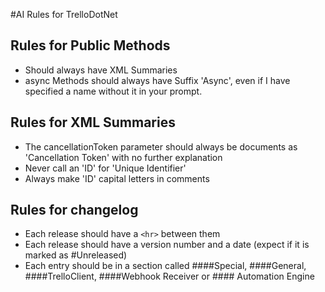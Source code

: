 #AI Rules for TrelloDotNet

## Rules for Public Methods
- Should always have XML Summaries
- async Methods should always have Suffix 'Async', even if I have specified a name without it in your prompt.

## Rules for XML Summaries
- The cancellationToken parameter should always be documents as '<param name="cancellationToken">Cancellation Token</param>' with no further explanation
- Never call an 'ID' for 'Unique Identifier' 
- Always make 'ID' capital letters in comments

## Rules for changelog
- Each release should have a `<hr>` between them
- Each release should have a version number and a date (expect if it is marked as #Unreleased)
- Each entry should be in a section called ####Special, ####General, ####TrelloClient, ####Webhook Receiver or #### Automation Engine